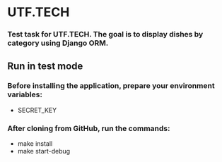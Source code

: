 # UTF.TECH

### Test task for UTF.TECH. The goal is to display dishes by category using Django ORM.

## Run in test mode

### Before installing the application, prepare your environment variables:
* SECRET_KEY

### After cloning from GitHub, run the commands:
* make install
* make start-debug
